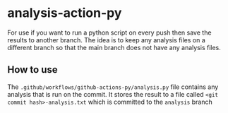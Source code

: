 # analysis-action-py

For use if you want to run a python script on every push then save the results to another branch. The idea is to keep any analysis files on a different branch so that the main branch does not have any analysis files.

## How to use
The `.github/workflows/github-actions-py/analysis.py` file contains any analysis that is run on the commit. It stores the result to a file called `<git commit hash>-analysis.txt` which is committed to the `analysis` branch 
